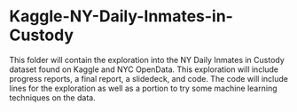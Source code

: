 # Kaggle-NY-Daily-Inmates-in-Custody

This folder will contain the exploration into the NY Daily Inmates in Custody dataset found on Kaggle and NYC OpenData. This exploration will include progress reports, a final report, a slidedeck, and code. The code will include lines for the exploration as well as a portion to try some machine learning techniques on the data.
